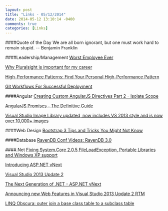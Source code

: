 ```yaml
---
layout: post
title: "Links - 05/12/2014"
date: 2014-05-12 13:10:14 -0400
comments: true
categories: [Links]
---
```


####Quote of the Day
We are all born ignorant, but one must work hard to remain stupid.  -- Benjamin Franklin

####Leadership/Management
[Worst Employee Ever](http://www.vladville.com/2014/05/the-worst-employee-ever.html)

[Why Pluralsight is important for my career](http://www.danlmoyer.com/?p=412)

[High-Performance Patterns: Find Your Personal High-Performance Pattern](http://blogs.msdn.com/b/jmeier/archive/2014/05/08/high-performance-patterns-find-your-personal-high-performance-pattern.aspx)

[Git Workflows For Successful Deployment](http://bocoup.com/weblog/git-workflows-for-successful-deployment)

####Angular
[Creating Custom AngularJS Directives Part 2 - Isolate Scope ](http://weblogs.asp.net/dwahlin/archive/2014/05/11/creating-custom-angularjs-directives-part-2-isolate-scope.aspx)

[AngularJS Promises - The Definitive Guide](http://www.codeproject.com/Articles/770325/AngularJS-Promises-The-Definitive-Guide)

[Visual Studio Image Library updated, now includes VS 2013 style and is now over 10,000+ images](http://coolthingoftheday.blogspot.com/2014/05/visual-studio-image-library-updated-now.html)

####Web Design
[Bootstrap 3 Tips and Tricks You Might Not Know](http://scotch.io/bar-talk/bootstrap-3-tips-and-tricks-you-might-not-know)

####Database
[RavenDB Conf Videos: RavenDB 3.0](http://ayende.com/blog/166597/ravendb-conf-videos-ravendb-3-0)

####.Net
[Fixing System.Core 2.0.5 FileLoadException, Portable Libraries and Windows XP support](http://www.hanselman.com/blog/FixingSystemCore205FileLoadExceptionPortableLibrariesAndWindowsXPSupport.aspx)

[Introducing ASP.NET vNext](http://www.hanselman.com/blog/IntroducingASPNETVNext.aspx)

[Visual Studio 2013 Update 2](http://www.visualstudio.com/en-us/downloads/download-visual-studio-vs#d-visual-studio-2013-update)

[The Next Generation of .NET - ASP.NET vNext](http://blogs.msdn.com/b/dotnet/archive/2014/05/12/the-next-generation-of-net-asp-net-vnext.aspx)

[Announcing new Web Features in Visual Studio 2013 Update 2 RTM](http://blogs.msdn.com/b/webdev/archive/2014/05/12/announcing-new-web-features-in-visual-studio-2013-update-2-rtm.aspx)

[LINQ Obscura: outer join a base class table to a subclass table](http://blog.falafel.com/Blogs/AdamAnderson/adam-anderson/2014/05/08/linq-obscura-outer-join-a-base-class-table-to-a-subclass-table)
